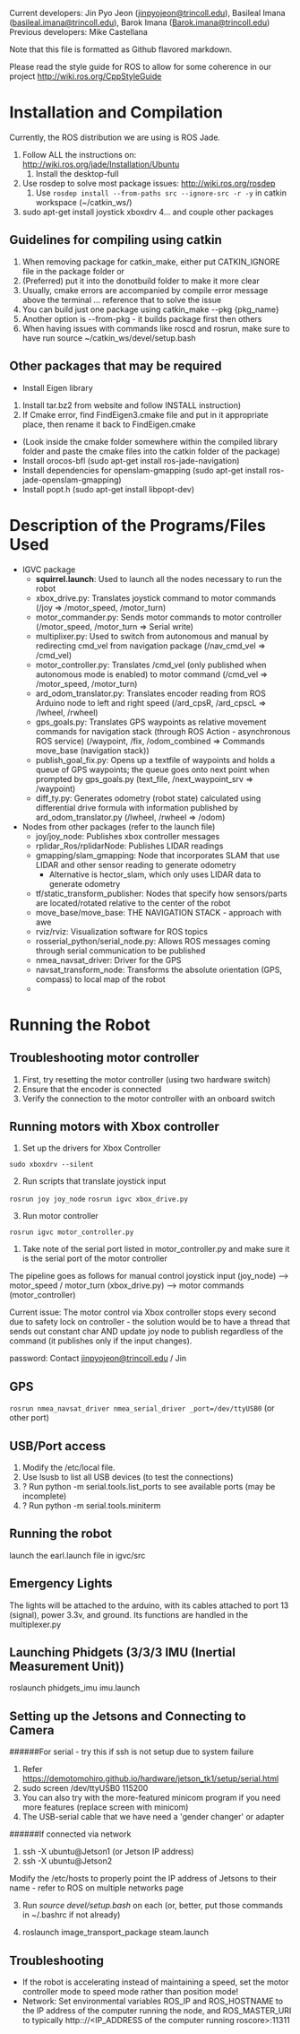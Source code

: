 Current developers: Jin Pyo Jeon (jinpyojeon@trincoll.edu), Basileal Imana (basileal.imana@trincoll.edu), Barok Imana (Barok.imana@trincoll.edu)
Previous developers: Mike Castellana

Note that this file is formatted as Github flavored markdown.

Please read the style guide for ROS to allow for some coherence in our project
http://wiki.ros.org/CppStyleGuide

Installation and Compilation 
=============================
Currently, the ROS distribution we are using is ROS Jade.
1. Follow ALL the instructions on: http://wiki.ros.org/jade/Installation/Ubuntu
	1. Install the desktop-full
2. Use rosdep to solve most package issues: http://wiki.ros.org/rosdep
	1. Use `rosdep install --from-paths src --ignore-src -r -y` in catkin workspace (~/catkin_ws/)
3. sudo apt-get install joystick xboxdrv
4... and couple other packages

Guidelines for compiling using catkin
---------------------
1. When removing package for catkin_make, either put CATKIN_IGNORE file in the package folder or 
2. (Preferred) put it into the donotbuild folder to make it more clear
3. Usually, cmake errors are accompanied by compile error message above the terminal ... reference that to solve the issue
4. You can build just one package using catkin_make --pkg {pkg_name} 
5. Another option is --from-pkg <package> - it builds package first then others
6. When having issues with commands like roscd and rosrun, make sure to have run source ~/catkin_ws/devel/setup.bash

Other packages that may be required 
-------------------------
* Install Eigen library 
1. Install tar.bz2 from website and follow INSTALL instruction)
2. If Cmake error, find FindEigen3.cmake file and put in it appropriate place, then rename it back to FindEigen.cmake
* (Look inside the cmake folder somewhere within the compiled library folder and paste the cmake files into the catkin folder of the package)
* Install orocos-bfl (sudo apt-get install ros-jade-navigation) 
* Install dependencies for openslam-gmapping (sudo apt-get install ros-jade-openslam-gmapping)
* Install popt.h (sudo apt-get install libpopt-dev)

Description of the Programs/Files Used
===============================
* IGVC package
  * __squirrel.launch__: Used to launch all the nodes necessary to run the robot
  * xbox_drive.py: Translates joystick command to motor commands (/joy => /motor_speed, /motor_turn)
  * motor_commander.py: Sends motor commands to motor controller (/motor_speed, /motor_turn => Serial write)
  * multiplixer.py: Used to switch from autonomous and manual by redirecting cmd_vel from navigation package (/nav_cmd_vel => /cmd_vel)
  * motor_controller.py: Translates /cmd_vel (only published when autonomous mode is enabled) to motor command (/cmd_vel => /motor_speed, /motor_turn)
  * ard_odom_translator.py: Translates encoder reading from ROS Arduino node to left and right speed (/ard_cpsR, /ard_cpscL => /lwheel, /rwheel)
  * gps_goals.py: Translates GPS waypoints as relative movement commands for navigation stack (through ROS Action - asynchronous ROS service) (/waypoint, /fix, /odom_combined => Commands move_base (navigation stack))
  * publish_goal_fix.py: Opens up a textfile of waypoints and holds a queue of GPS waypoints; the queue goes onto next point when prompted by gps_goals.py (text_file, /next_waypoint_srv => /waypoint) 
  * diff_ty.py: Generates odometry (robot state) calculated using differential drive formula with information published by ard_odom_translator.py (/lwheel, /rwheel => /odom) 
* Nodes from other packages (refer to the launch file)
  * joy/joy_node: Publishes xbox controller messages
  * rplidar_Ros/rplidarNode: Publishes LIDAR readings
  * gmapping/slam_gmapping: Node that incorporates SLAM that use LIDAR and other sensor reading to generate odometry 
    * Alternative is hector_slam, which only uses LIDAR data to generate odometry
  * tf/static_transform_publisher: Nodes that specify how sensors/parts are located/rotated relative to the center of the robot
  * move_base/move_base: THE NAVIGATION STACK - approach with awe
  * rviz/rviz: Visualization software for ROS topics
  * rosserial_python/serial_node.py: Allows ROS messages coming through serial communication to be published 
  * nmea_navsat_driver: Driver for the GPS
  * navsat_transform_node: Transforms the absolute orientation (GPS, compass) to local map of the robot
  * 
  

Running the Robot
==================

Troubleshooting motor controller
---------------------
1. First, try resetting the motor controller (using two hardware switch)
2. Ensure that the encoder is connected
3. Verify the connection to the motor controller with an onboard switch

Running motors with Xbox controller
--------------------
1. Set up the drivers for Xbox Controller

`sudo xboxdrv --silent`

2. Run scripts that translate joystick input

`rosrun joy joy_node`
`rosrun igvc xbox_drive.py`

3. Run motor controller
    
`rosrun igvc motor_controller.py `

  1. Take note of the serial port listed in motor_controller.py 
     and make sure it is the serial port of the motor controller

The pipeline goes as follows for manual control 
joystick input (joy_node) --> motor_speed / motor_turn (xbox_drive.py) --> motor commands (motor_controller)

Current issue: The motor control via Xbox controller stops every second due to safety lock on controller - 
		 the solution would be to have a thread that sends out constant char AND update joy node to 
		 publish regardless of the command (it publishes only if the input changes).

password: Contact jinpyojeon@trincoll.edu / Jin

GPS
-----------
`rosrun nmea_navsat_driver nmea_serial_driver _port=/dev/ttyUSB0`  (or other port)

USB/Port access
---------------
1. Modify the /etc/local file. 
2. Use lsusb to list all USB devices (to test the connections)
3. ? Run python -m serial.tools.list_ports to see available ports (may be incomplete)
4. ? Run python -m serial.tools.miniterm
 
Running the robot
------------------------
launch the earl.launch file in igvc/src

Emergency Lights
-----------------
The lights will be attached to the arduino, 
with its cables attached to port 13 (signal), power 3.3v, and ground.
Its functions are handled in the multiplexer.py

Launching Phidgets (3/3/3 IMU (Inertial Measurement Unit))
----------------------
roslaunch phidgets_imu imu.launch

Setting up the Jetsons and Connecting to Camera
----------------------
######For serial - try this if ssh is not setup due to system failure
1. Refer https://demotomohiro.github.io/hardware/jetson_tk1/setup/serial.html
2. sudo screen /dev/ttyUSB0 115200
3. You can also try with the more-featured minicom program if you need more features (replace screen with minicom)
4. The USB-serial cable that we have need a 'gender changer' or adapter

######If connected via network
1. ssh -X ubuntu@Jetson1 (or Jetson IP address)
2. ssh -X ubuntu@Jetson2 

Modify the /etc/hosts to properly point the IP address of Jetsons to their name - refer to ROS on multiple networks page

3. Run *source devel/setup.bash* on each (or, better, put those commands in ~/.bashrc if not already)

4. roslaunch image_transport_package steam.launch

Troubleshooting 
-------------------
* If the robot is accelerating instead of maintaining a speed, set the motor controller mode to speed mode rather than position mode!
* Network: Set environmental variables ROS_IP and ROS_HOSTNAME to the IP address of the computer running the node, and ROS_MASTER_URI to typically http:://<IP_ADDRESS of the computer running roscore>:11311
